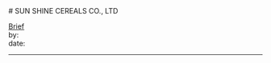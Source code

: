 <link rel="stylesheet" type="text/css" href="../../assets/style.css"># SUN SHINE CEREALS CO., LTD

[comment]: <> (Add/Remove information below as you want)[comment]: <> (Markdown cheatsheet: https://github.com/adam-p/markdown-here/wiki/Markdown-Cheatsheet)[Brief](Brief.md)  by:  date:  ---[comment]: <> (Add your content here)